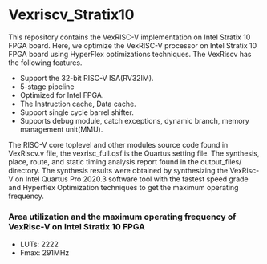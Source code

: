 # Vexriscv_Stratix10
This repository contains the VexRISC-V implementation on Intel Stratix 10 FPGA board. 
Here, we optimize the VexRISC-V processor on Intel Stratix 10 FPGA board using HyperFlex optimizations techniques. 
The VexRiscv has the following features.
<ul>
  <li> Support the 32-bit RISC-V ISA(RV32IM). </li>
  <li> 5-stage pipeline</li>
  <li>Optimized for Intel FPGA.</li>
    <li>The Instruction cache, Data cache.</li>
    <li>Support single cycle barrel shifter.</li>
    <li>Supports debug module, catch exceptions, dynamic branch, memory management unit(MMU).</li>
</ul>
The RISC-V core toplevel and other modules source code found in VexRiscv.v file,  the vexrisc_full.qsf is the Quartus setting file. 
The synthesis, place, route, and static timing analysis report found in the output_files/ directory. 
The synthesis results were obtained by synthesizing the VexRisc-V on Intel Quartus Pro 2020.3 software tool with the fastest speed grade and Hyperflex Optimization techniques to get the maximum operating frequency.
<h3> Area utilization and the maximum operating frequency of VexRisc-V on Intel Stratix 10 FPGA </h3>
<ul>
  <li> LUTs: 2222 </li>
  <li> Fmax: 291MHz</li>
</ul>
